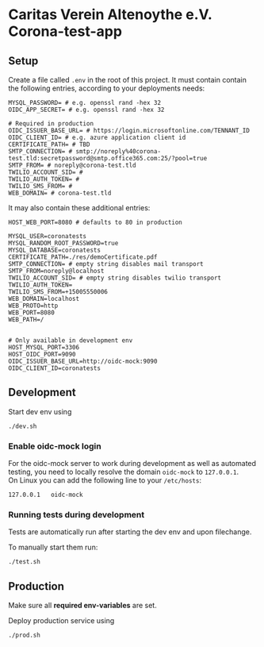 # Caritas Verein Altenoythe e.V. Corona-test-app

## Setup
Create a file called `.env` in the root of this project.
It must contain contain the following entries, according to your deployments needs:

```shell
MYSQL_PASSWORD= # e.g. openssl rand -hex 32
OIDC_APP_SECRET= # e.g. openssl rand -hex 32

# Required in production
OIDC_ISSUER_BASE_URL= # https://login.microsoftonline.com/TENNANT_ID
OIDC_CLIENT_ID= # e.g. azure application client id
CERTIFICATE_PATH= # TBD
SMTP_CONNECTION= # smtp://noreply%40corona-test.tld:secretpassword@smtp.office365.com:25/?pool=true
SMTP_FROM= # noreply@corona-test.tld
TWILIO_ACCOUNT_SID= #
TWILIO_AUTH_TOKEN= #
TWILIO_SMS_FROM= #
WEB_DOMAIN= # corona-test.tld
```

It may also contain these additional entries:
```shell
HOST_WEB_PORT=8080 # defaults to 80 in production

MYSQL_USER=coronatests
MYSQL_RANDOM_ROOT_PASSWORD=true
MYSQL_DATABASE=coronatests
CERTIFICATE_PATH=./res/demoCertificate.pdf
SMTP_CONNECTION= # empty string disables mail transport
SMTP_FROM=noreply@localhost
TWILIO_ACCOUNT_SID= # empty string disables twilio transport
TWILIO_AUTH_TOKEN=
TWILIO_SMS_FROM=+15005550006
WEB_DOMAIN=localhost
WEB_PROTO=http
WEB_PORT=8080
WEB_PATH=/


# Only available in development env
HOST_MYSQL_PORT=3306
HOST_OIDC_PORT=9090
OIDC_ISSUER_BASE_URL=http://oidc-mock:9090
OIDC_CLIENT_ID=coronatests
```

## Development
Start dev env using

```shell
./dev.sh
```

### Enable oidc-mock login
For the oidc-mock server to work during development as well as automated testing, you need to locally resolve the domain `oidc-mock` to `127.0.0.1`.\
On Linux you can add the following line to your `/etc/hosts`:
```shell
127.0.0.1   oidc-mock
```

### Running tests during development
Tests are automatically run after starting the dev env and upon filechange.

To manually start them run:
```shell
./test.sh
```

## Production
Make sure all **required env-variables** are set.

Deploy production service using

```shell
./prod.sh
```
